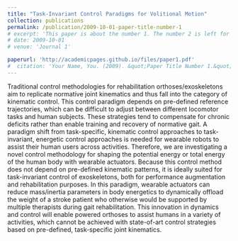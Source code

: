```yaml
---
title: "Task-Invariant Control Paradigms for Volitional Motion"
collection: publications
permalink: /publication/2009-10-01-paper-title-number-1
# excerpt: 'This paper is about the number 1. The number 2 is left for future work.'
# date: 2009-10-01 
# venue: 'Journal 1'

paperurl: 'http://academicpages.github.io/files/paper1.pdf'
#  citation: 'Your Name, You. (2009). &quot;Paper Title Number 1.&quot; <i>Journal 1</i>. 1(1).'
---
```

<!-- This paper is about the number 1. The number 2 is left for future work. -->

<!-- [Download paper here](http://academicpages.github.io/files/paper1.pdf) -->

<!-- Recommended citation: Your Name, You. (2009). "Paper Title Number 1." <i>Journal 1</i>. 1(1). -->

Traditional control methodologies for rehabilitation orthoses/exoskeletons aim to replicate normative joint kinematics and thus fall into the category of kinematic control. This control paradigm depends on pre-defined reference trajectories, which can be difficult to adjust between different locomotor tasks and human subjects. These strategies tend to compensate for chronic deficits rather than enable training and recovery of normative gait. A paradigm shift from task-specific, kinematic control approaches to task-invariant, energetic control approaches is needed for wearable robots to assist their human users across activities. Therefore, we are investigating a novel control methodology for shaping the potential energy or total energy of the human body with wearable actuators. Because this control method does not depend on pre-defined kinematic patterns, it is ideally suited for task-invariant control of exoskeletons, both for performance augmentation and rehabilitation purposes. In this paradigm, wearable actuators can reduce mass/inertia parameters in body energetics to dynamically offload the weight of a stroke patient who otherwise would be supported by multiple therapists during gait rehabilitation. This innovation in dynamics and control will enable powered orthoses to assist humans in a variety of activities, which cannot be achieved with state-of-art control strategies based on pre-defined, task-specific joint kinematics.